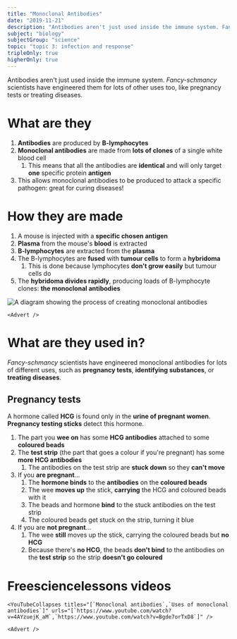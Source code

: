 ```yaml
---
title: "Monoclonal Antibodies"
date: "2019-11-21"
description: "Antibodies aren't just used inside the immune system. Fancy-schmancy scientists have engineered them for lots of other uses too, like pregnancy tests or treating diseases."
subject: "biology"
subjectGroup: "science"
topic: "topic 3: infection and response"
tripleOnly: true
higherOnly: true
---
```


Antibodies aren't just used inside the immune system. _Fancy-schmancy_ scientists have engineered them for lots of other uses too, like pregnancy tests or treating diseases.

# What are they

1. **Antibodies** are produced by **B-lymphocytes**
2. **Monoclonal antibodies** are made from **lots of clones** of a single white blood cell
   1. This means that all the antibodies are **identical** and will only target **one** specific protein **antigen**
3. This allows monoclonal antibodies to be produced to attack a specific pathogen: great for curing diseases!

# How they are made

1. A mouse is injected with a **specific chosen antigen**
2. **Plasma** from the mouse's **blood** is extracted
3. **B-lymphocytes** are extracted from the **plasma**
4. The B-lymphocytes are **fused** with **tumour cells** to form a **hybridoma**
   1. This is done because lymphocytes **don't grow easily** but tumour cells do
5. The **hybridoma divides rapidly**, producing loads of B-lymphocyte clones: **the monoclonal antibodies**

![A diagram showing the process of creating monoclonal antibodies](articles/biology/topic-3/monoclonal-antibodies.jpg)

```react
<Advert />
```

# What are they used in?

_Fancy-schmancy_ scientists have engineered monoclonal antibodies for lots of different uses, such as **pregnancy tests**, **identifying substances**, or **treating diseases**.

## Pregnancy tests

A hormone called **HCG** is found only in the **urine of pregnant women**. **Pregnancy testing sticks** detect this hormone.

1. The part you **wee on** has some **HCG antibodies** attached to some **coloured beads**
2. The **test strip** (the part that goes a colour if you're pregnant) has some **more HCG antibodies**
   1. The antibodies on the test strip are **stuck down** so they **can't move**
3. If you **are pregnant**...
   1. The **hormone binds** to the **antibodies** on the **coloured beads**
   2. The wee **moves up** the stick, **carrying** the HCG and coloured beads with it
   3. The beads and hormone **bind** to the stuck antibodies on the test strip
   4. The coloured beads get stuck on the strip, turning it blue
4. If you are **not pregnant**...
   1. The wee **still** moves up the stick, carrying the coloured beads but **no HCG**
   2. Because there's **no HCG**, the beads **don't bind** to the antibodies on the **test strip** so the strip **doesn't go coloured**

# Freesciencelessons videos

```react
<YouTubeCollapses titles="[`Monoclonal antibodies`,`Uses of monoclonal antibodies`]" urls="[`https://www.youtube.com/watch?v=4AYzuejK_aM`,`https://www.youtube.com/watch?v=Bgde7orTxD8`]" />
```

```react
<Advert />
```
